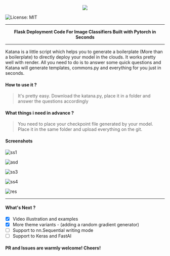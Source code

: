 
<p align="center">
  <img src="https://i.imgur.com/k5VutOd.jpg">
</p>

![License: MIT](https://img.shields.io/badge/License-MIT-yellow.svg)
<hr>
<p align="center"><b>Flask Deployment Code For Image Classifiers Built with Pytorch in Seconds</b></p>
<hr>
Katana is a little script which helps you to generate a boilerplate (More than a boilerplate) to directly deploy your model in the clouds. It works pretty well with render. All you need to do is to answer some quick questions and Katana will generate templates, commons.py and everything for you just in seconds.

#### How to use it ?

> It's pretty easy. Download the katana.py, place it in a folder and answer the questions accordingly

#### What things i need in advance ?
>You need to place your checkpoint file generated by your model. Place it in the same folder and upload everything on the git.
 
 #### Screenshots

![ss1](https://i.imgur.com/5LS1MFr.png)

![asd](https://i.imgur.com/mDdEEQw.png)

![ss3](https://i.imgur.com/7EHRTkA.png)

![ss4](https://i.imgur.com/ZHtCeBp.png)

![res](https://i.imgur.com/gbLmObE.png)
<hr>

#### What's Next ?

 - [x] Video illustration and examples
 - [x] More theme variants - (adding a random gradient generator)
 - [ ] Support to nn.Sequential writing mode
 - [ ] Support to Keras and FastAI

#### PR and Issues are warmly welcome! Cheers!

